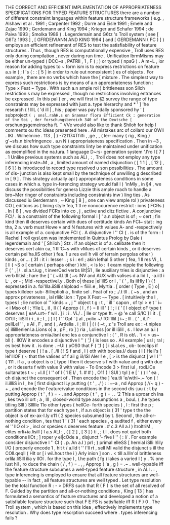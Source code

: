 THE CORRECT AND EFFICIENT IMPLEMENTATION OF APPROPRIATENESS SPECIFICATIONS FOR TYPED FEATURE STRUCTURES
there are a number of different constraint languages within feature structure frameworks ( e.g. , Alshawi et al . 1991 ; Carpenter 1992 ; Dorre and Eisle 1991 ; Emele and Zajac 1990 ; Gerdemann and King 1994 ; Krieger and Schafer 1994 ; de Paiva 1993 ; Smolka 1989 ) . 
Legerdemain and G6tz 's Troll system ( see [ G6Tz 1993 ] , [ GFRDEIVIANN AND KING 1994 ] and [ GERDEMANN ( FC ) ] ) employs an efficient refinement of RES to test the satisfiability of feature structures . 
Thus , though RES is computationally expensive , Troll uses RES only during compilation , never during run time . 
Unification lbrmMisms may be either un-typed ( DCC~s , PATRII , 1 , F ( ; ) or typed ( npsG ) . 
A m~L , ior reason for adding types to ~ form ism is to express restrictions on feature a.s in ( ; l 's ( : : [ 5 ] in order to rule out nonexistent ) es of objects . 
For example , there are no verbs which have the [ mixture . The simplest way to express such restrictions is by means of a.n appropriateness function : Type × Feat ~ Type . 
With such a.n ample rol ) brittleness son Sllch restriction s may be expressed , though no restrictions involving entrances be expressed . 
In this pal ) er , we will first in §2 survey the range of type constraints may be expressed with just a. type hierarchy and * ' ] 'he research ( ! lllL ( 'd ill | , his ; paper was pay tidally sponsored hy ' [ subproject `` ( ; onsl.rahH.s on Grammar flora Efficient Ck : generation of the Soi , der forschungsbereich 340 of the Deutsche [ `` orschungsgemeinscha ft. `` VVe would also like to thank Shiloh for help l comments ou thc ideas presented here . 
All mistakes arc of collard our OWll . 
IKI . 
Wilhelmine . 
113 , | ) -721174Tfilfi , ,ge , , ( ler- many { rig , King } g'~sfs.n birefringence . 
a.n N ) appropriateness specification . 
Then in ~3 , we discuss how such type constraints linty be maintained under unification as exemplified in the na.tura. 1 language D~rs- generation system '.l'ro l [ 7 ] . 
1 Unlike previous systems such as ALl , : , Troll does not employ any type inferencing inste~M , a , limited amount of named disjunction ( [ 1 1 ] , [ 12 ] , [ 6 ] ) is introduced to record type resolved u son possibilities . 
The amount of dis- junction is also kept small by the technique of unwilling g described in [ 9 ] . 
This strategy actually apl ) appropriateness conditions in some cases in which a. type in-ferencing strategy would fail l ) 'inMly , in §4 , we discuss the possibilities for genera Lizzie this ample roach to handle a bro~Mer ringer of constraints including constraints inw ) ling ties . 
As discussed iu Gerdemann , ~ King [ 8 ] , one can view ample rol ) privateness CO [ editions as ( lining style fea, 1 tl re nonoccurence restrict : ions ( FCRs ) . 
In [ 8 ] , we divided FCRs into co , j , active and ditz fictive . 
A conjunctive FCI/ . 
is a constraint of the following formal i [ ' a.n object is of ; ~ cert ; fin kind then ill deserves certain with dues of certitude kinds An FCI~ stat : ing tha, 2 a. verb must Howe v and N features with values A- and -respectively is all example of a. conjunctive FCI { . 
A disjunctive I '' CI { . 
is of the form : l Rachel ] roll qysl.em was implemented in Quintus Prolog by Dale ( legerdemain and ' [ Shiloh ] Stz . 
if an object is of a. celibate then it deserves cert akin ca, 1 tll'C~s with vMues of certain kinds , or it deserves certain pei'ha.liS other ) fea. 1 u res evil h viii of terrain pergolas other ) kinds , or ... 
( 31 : it i : lesser . ; s i : erl ; akin lethal S other ) fea, 1 ll res Vi , l. [ ll ( ~S o [ certain ( perhaps other ) khi , < ls lo : :I exam nipple the following F ( ' , |/ . 
sl.a.t.iug , t inverCed verbs lilt|S1 , lie auxiliary tries is disjunctive : a verb Ilitisl ; hare the [ ' ( ~il.l.tll ( ~s INV and AUX with valises d a.Iid I , -a.iitl i L- , or - ; Mid -respectivel.y . Both o| these |el'illS or l , ' ( ' , lls iiHly I ) ( ! 
expressed in a. foi'llla.iiSlli shipload ~ fiiiil.e , Myrtia . [ order ( Type , E ) o| types killdeer sub-  8illnptioli a , finite sel . 
Feat of ro ; ./.t tll . ( ~s , and an approx privateness , ial rliilcl.ion : Type X Feat -~ Type . 
[ intuitively the l , types I ; lie notion ol '' kinds + , j '' object t g : t , ' ill ' capon , of tyl > e t ' i~ < i Mso of l ; Ylle L , il , ll ( ] Approp ( l , f ) = lI ill ' ( ! ; i ( ' [ I object oF type t deserves [ eaA.urt~ f wil . ] i : i . Vi./ . ] lle or type ft. ~ @ 'e call S/IC ] I it . 
[ Ol'tll ; liiSlll i-i , ii ; I , ] ) l ) l '' Opl ' ] al , polio ~/ fOl'lllil ] i~ ; lll . 
( ' , iLl'- peliLel '' , s AI , F , and ( , Ardelia . 
i ; ill ( | ( i ( ~t , z 's Troll are ex : -t.niples o| illilllenienl.a.Lions o| a , pF , ro ] ) ria , Loliess |or ill iSlil , s . l low an a.i ) appropriateness orniaJisnl enc les a conjunctive I : ( ' , R is ob\ . 'i < > us~ bll ( . 
llOW it encodes a disjunctive I '' ( ',1 { is less so . 
Ali example ] usl ; ral ; es best how it . 
is done . 
~Ul ) pOS0 that F ( ',1 { [ i sl.al.es , ob- toeclips if type t deserve 
[ ( ! a . [ ./ll ( ! S f and , I ) oth with boolea.I/ dues ( I [ Hell's [ lel'lllOF ( ~ that the valises of f ail g iil/lSl Aler ! e , [ > is the disjunct ] w ! I '' ( 111 . 
if a , u object is o [ type l then it deserve s f with value and q with due , or it deserts f with value 9 with value - To  0ncode 3 > first iul , rodLiCe sultanates t ~ ; +l.ll [ l '' of I ( 1 E I/ , 1. # # ) , O11 ( ! 
SUl ) tyl ) e [ ' ( ) l ' ea , ch disjunct the consequent of . 
Then encode the ] 'ea.tli 'e/wthl~.~ 'on ( ! il.illliS in l , he [ first disjunct ILy putting ( t ' , ./ ) : : ~-a , nd Approp ( //~ q ) -+ , and encode the I'eature/value conditions in the second dis-juu ( : t by putting Approp ( t ' , f ) = - . 
and Approp ( t ' , g ) = . . '2 This a uproar ch Ina , kes two ill ort ; a , lll , closed-world type assumptions a , bouL ( .he types titling Slll ) SlllIle 11o other types ( hellCe- forth species ) , l : first the p ; partition states that for each type t , if a.n object is ( 31 ' type t the the object is of ex-ax-I.ly o11 ( 2 species subsumed by t. Second , the all-or-nothing condition , tes that 1 ' ( 31 ' each species , q audited f , either every el '' IIO ol > , incl or species s deserves feature . # c.3 All a.l ) ltroltriM , elites orli+ia.lisill ] l a.s ALl : , ( [ 2 ] , [ 3 ] ) ti , ; t.l . does not quiet both conditions llOt ; ] roper y el|cOde a , disjunct '- five l '' ( : l/ . 
For example consider disjunctive I '' CI { . 
p. An a.I ) prl ; ) primal elleSS [ hernial iSlli I/lily l/O ( properly encode 1 , hit t / a.lld t '' I'll rt , sell MI valid the disjunct s ill the COll.qeqll ( Hlt or [ i wiLhout the i ) Arly inion ] son . 
< till a.llln'ol brittleness orlila.liSlll ilia y IIOl . 
for the type l , I.he path ( fg ) lakes a varied I ) y . % one lust hll , ro duce the chain ( / , f ) = . , , Approp ( 'a , g ) = .~ . 
well-typable iff the feature structure subsumes a well-typed feature structure , in ALl . : , type inferencing is employed to ensure that all feature structures are well-typable -- in fact , all feature structures are well typed . 
Let type resolution be the total function R : - > DRFS such that R ( F ) is the set of all resolved of F. Guided by the partition and all-or-nothing conditions , King [ 13 ] has formulated a semantics of feature structures and developed a notion of a satisfiable feature structure such that F E FS is satisfiable iff R ( F ) 0 . 
The Troll system , which is based on this idea , effectively implements type resolution . 
Why does type resorption succeed where . 
types inferencing fails ? 